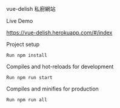 vue-delish 私廚網站

Live Demo 

https://vue-delish.herokuapp.com/#/index

Project setup
```
Run npm install
```

Compiles and hot-reloads for development
```
Run npm run start
```

Compiles and minifies for production
```
Run npm run all
```

